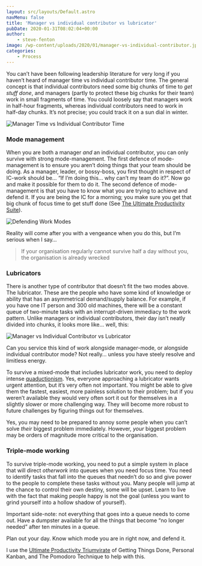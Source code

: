 ```yaml
---
layout: src/layouts/Default.astro
navMenu: false
title: 'Manager vs individual contributor vs lubricator'
pubDate: 2020-01-31T08:02:04+00:00
author:
    - steve-fenton
image: /wp-content/uploads/2020/01/manager-vs-individual-contributor.jpg
categories:
    - Process
---
```


You can’t have been following leadership literature for very long if you haven’t heard of manager time vs individual contributor time. The general concept is that individual contributors need some big chunks of time to *get stuff done*, and managers (partly to protect these big chunks for their team) work in small fragments of time. You could loosely say that managers work in half-hour fragments, whereas individual contributors need to work in half-day chunks. It’s not precise; you could track it on a sun dial in winter.

![Manager Time vs Individual Contributor Time](/img/2020/01/manager-vs-individual-contributor.jpg)

### Mode management

When you are both a manager *and* an individual contributor, you can only survive with strong mode-management. The first defence of mode-management is to ensure you aren’t doing things that your team should be doing. As a manager, leader, or bossy-boss, you first thought in respect of IC-work should be… “If I’m doing this… why can’t my team do it?”. Now go and make it possible for them to do it. The second defence of mode-management is that you have to know what you are trying to achieve and defend it. If you are being the IC for a morning; you make sure you get that big chunk of focus time to get stuff done (See [The Ultimate Productivity Suite](https://www.stevefenton.co.uk/2021/09/the-ultimate-productivity-suite/)).

![Defending Work Modes](/img/2020/01/mode-management.jpg)

Reality will come after you with a vengeance when you do this, but I’m serious when I say…

> If your organisation regularly cannot survive half a day without you, the organisation is already wrecked

### Lubricators

There is another type of contributor that doesn’t fit the two modes above. The lubricator. These are the people who have some kind of knowledge or ability that has an asymmetrical demand/supply balance. For example, if you have one IT person and 300 old machines, there will be a constant queue of two-minute tasks with an interrupt-driven immediacy to the work pattern. Unlike managers or individual contributors, their day isn’t neatly divided into chunks, it looks more like… well, this:

![Manager vs Individual Contributor vs Lubricator](/img/2020/01/manager-vs-individual-contributor-vs-lubricator.jpg)

Can you service this kind of work alongside manager-mode, or alongside individual contributor mode? Not really… unless you have steely resolve and limitless energy.

To survive a mixed-mode that includes lubricator work, you need to deploy intense [quaductionism](https://www.stevefenton.co.uk/2017/10/quaductionism-clarity-via-reductionism/). Yes, everyone approaching a lubricator wants urgent attention, but it’s very often not important. You might be able to give them the fastest, easiest, more painless solution to their problem; but if you weren’t available they would very often sort it out for themselves in a slightly slower or more challenging way. They will become more robust to future challenges by figuring things out for themselves.

Yes, you may need to be prepared to annoy some people when you can’t solve *their* biggest problem immediately. However, *your* biggest problem may be orders of magnitude more critical to the organisation.

### Triple-mode working

To survive triple-mode working, you need to put a simple system in place that will direct *otherwork* into queues when you need focus time. You need to identify tasks that fall into the queues that needn’t do so and give power to the people to complete these tasks without you. Many people will jump at the chance to control their own destiny, some will be upset. Learn to live with the fact that making people happy is not the goal (unless you want to grind yourself into a hollow shadow of yourself).

Important side-note: not everything that goes into a queue needs to come out. Have a dumpster available for all the things that become “no longer needed” after ten minutes in a queue.

Plan out your day. Know which mode you are in right now, and defend it.

I use the [Ultimate Productivity Triumvirate](https://www.stevefenton.co.uk/2021/09/the-ultimate-productivity-suite/) of Getting Things Done, Personal Kanban, and The Pomodoro Technique to help with this.